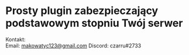 # Prosty plugin zabezpieczający podstawowym stopniu Twój serwer
Kontakt: <br>
Email: makowatyc123@gmail.com
Discord: czarru#2733
